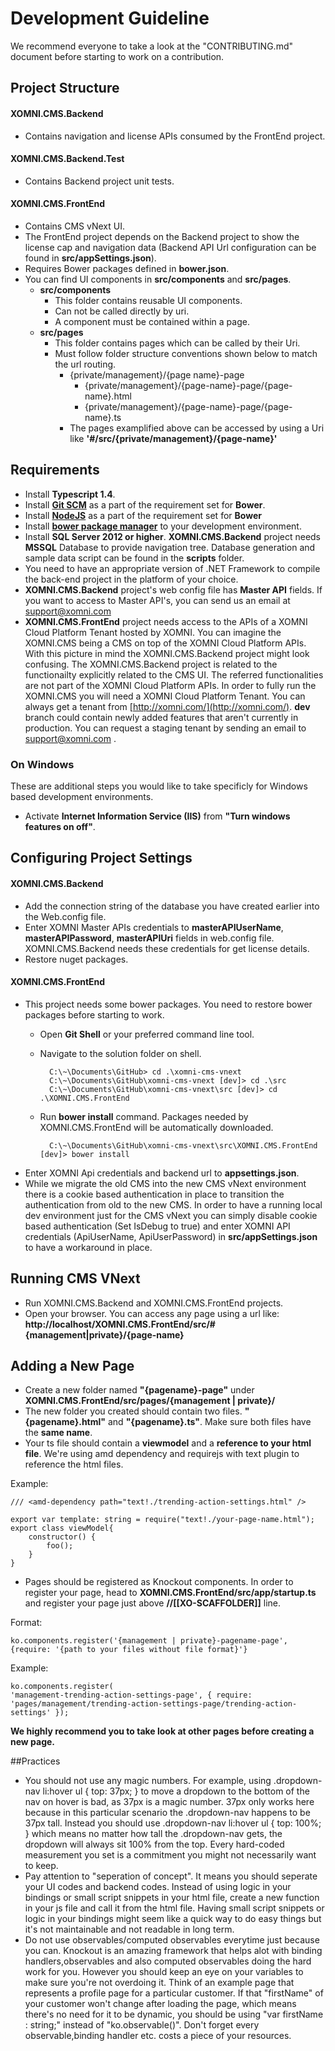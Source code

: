 # Development Guideline

We recommend everyone to take a look at the "CONTRIBUTING.md" document before starting to work on a contribution.

## Project Structure

#### XOMNI.CMS.Backend

* Contains navigation and license APIs consumed by the FrontEnd project.

#### XOMNI.CMS.Backend.Test

* Contains Backend project unit tests.

#### XOMNI.CMS.FrontEnd

  * Contains CMS vNext UI.
  * The FrontEnd project depends on the Backend project to show the license cap and navigation data (Backend API Url configuration can be found in **src/appSettings.json**).
  * Requires Bower packages defined in **bower.json**.
  * You can find UI components in **src/components** and **src/pages**.
    * **src/components**
      * This folder contains reusable UI components.
      * Can not be called directly by uri.
      * A component must be contained within a page.
    * **src/pages**
      * This folder contains pages which can be called by their Uri.
      * Must follow folder structure conventions shown below to match the url routing.
        * {private/management}/{page name}-page
          * {private/management}/{page-name}-page/{page-name}.html
          * {private/management}/{page-name}-page/{page-name}.ts
        * The pages examplified above can be accessed by using a Uri like **'#/src/{private/management}/{page-name}'**

## Requirements
*  Install **Typescript 1.4**.
*  Install [**Git SCM**](http://git-scm.com/) as a part of the requirement set for **Bower**.
*  Install [**NodeJS**](https://nodejs.org/) as a part of the requirement set for **Bower**
*  Install [**bower package manager**](http://bower.io) to your development environment.
*  Install **SQL Server 2012 or higher**. **XOMNI.CMS.Backend** project needs **MSSQL** Database to provide navigation tree. Database generation and sample data script can be found in the **scripts** folder.
*  You need to have an appropriate version of .NET Framework to compile the back-end project in the platform of your choice.
*  **XOMNI.CMS.Backend** project's web config file has **Master API** fields. If you want to access to Master API's, you can send us an email at  [support@xomni.com](mailto:support@xomni.com)
*  **XOMNI.CMS.FrontEnd** project needs access to the APIs of a XOMNI Cloud Platform Tenant hosted by XOMNI. You can imagine the XOMNI.CMS being a CMS on top of the XOMNI Cloud Platform APIs. With this picture in mind the XOMNI.CMS.Backend project might look confusing. The XOMNI.CMS.Backend project is related to the functionailty explicitly related to the CMS UI. The referred functionalities are not part of the XOMNI Cloud Platform APIs. In order to fully run the XOMNI.CMS you will need a XOMNI Cloud Platform Tenant. You can always get a tenant from [http://xomni.com/](http://xomni.com/). **dev** branch could contain newly added features that aren't currently in production. You can request a staging tenant by sending an email to [support@xomni.com](mailto:support@xomni.com) .

### On Windows
These are additional steps you would like to take specificly for Windows based development environments.
*  Activate **Internet Information Service (IIS)** from **"Turn windows features on off"**.

## Configuring Project Settings

#### XOMNI.CMS.Backend

* Add the connection string of the database you have created earlier into the Web.config file.
* Enter XOMNI Master APIs credentials to **masterAPIUserName**, **masterAPIPassword**, **masterAPIUri** fields in web.config file. XOMNI.CMS.Backend needs these credentials for get license details.
* Restore nuget packages.

#### XOMNI.CMS.FrontEnd

* This project needs some bower packages. You need to restore bower packages before starting to work.
	* Open **Git Shell** or your preferred command line tool.
	* Navigate to the solution folder on shell.

			C:\~\Documents\GitHub> cd .\xomni-cms-vnext
			C:\~\Documents\GitHub\xomni-cms-vnext [dev]> cd .\src
			C:\~\Documents\GitHub\xomni-cms-vnext\src [dev]> cd .\XOMNI.CMS.FrontEnd
	* Run **bower install** command. Packages needed by XOMNI.CMS.FrontEnd will be automatically downloaded.

			C:\~\Documents\GitHub\xomni-cms-vnext\src\XOMNI.CMS.FrontEnd [dev]> bower install
* Enter XOMNI Api credentials and backend url to **appsettings.json**.
* While we migrate the old CMS into the new CMS vNext environment there is a cookie based authentication in place to transition the authentication from old to the new CMS. In order to have a running local dev environment just for the CMS vNext you can simply disable cookie based authentication (Set IsDebug to true) and enter XOMNI API credentials (ApiUserName, ApiUserPassword) in **src/appSettings.json** to have a workaround in place.

## Running CMS VNext

* Run XOMNI.CMS.Backend and XOMNI.CMS.FrontEnd projects.
* Open your browser. You can access any page using a url like: **http://localhost/XOMNI.CMS.FrontEnd/src/#{management|private}/{page-name}**

## Adding a New Page

* Create a new folder named **"{pagename}-page"** under **XOMNI.CMS.FrontEnd/src/pages/{management | private}/**
* The new folder you created should contain two files. **"{pagename}.html"** and **"{pagename}.ts"**. Make sure both files have the **same name**.
* Your ts file should contain a **viewmodel** and a **reference to your html file**. We're using amd dependency and requirejs with text plugin to reference the html files.

Example:

	/// <amd-dependency path="text!./trending-action-settings.html" />

	export var template: string = require("text!./your-page-name.html");
	export class viewModel{
		constructor() {
        	foo();
    	}
	}

* Pages should be registered as Knockout components. In order to register your page, head to **XOMNI.CMS.FrontEnd/src/app/startup.ts** and register your page just above **//[[XO-SCAFFOLDER]]** line.

Format:

	ko.components.register('{management | private}-pagename-page',{require: '{path to your files without file format}'}

Example:

	ko.components.register(
	'management-trending-action-settings-page', { require: 'pages/management/trending-action-settings-page/trending-action-settings' });

**We highly recommend you to take look at other pages before creating a new page.**


##Practices

- You should not use any magic numbers. For example, using .dropdown-nav li:hover ul { top: 37px; } to move a dropdown to the bottom of the nav on hover is bad, as 37px is a magic number. 37px only works here because in this particular scenario the .dropdown-nav happens to be 37px tall. Instead you should use .dropdown-nav li:hover ul { top: 100%; } which means no matter how tall the .dropdown-nav gets, the dropdown will always sit 100% from the top. Every hard-coded measurement you set is a commitment you might not necessarily want to keep.
- Pay attention to "seperation of concept". It means you should seperate your UI codes and backend codes. Instead of using logic in your bindings or small script snippets in your html file, create a new function in your js file and call it from the html file. Having small script snippets or logic in your bindings might seem like a quick way to do easy things but it's not maintainable and not readable in long term.
- Do not use observables/computed observables everytime just because you can. Knockout is an amazing framework that helps alot with binding handlers,observables and also computed observables doing the hard work for you. However you should keep an eye on your variables to make sure you're not overdoing it. Think of an example page that represents a profile page for a particular customer. If that "firstName" of your customer won't change after loading the page, which means there's no need for it to be dynamic, you should be using "var firstName : string;" instead of "ko.observable()". Don't forget every observable,binding handler etc. costs a piece of your resources.